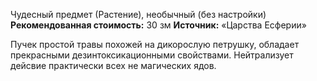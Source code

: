 Чудесный предмет (Растение), необычный (без настройки)
**Рекомендованная стоимость:** 30 зм
**Источник:** «Царства Есферии»

Пучек простой травы похожей на дикорослую петрушку, обладает прекрасными дезинтоксикационными свойствами. Нейтрализует дейсвие практически всех не магических ядов.